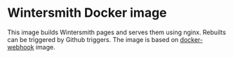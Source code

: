 Wintersmith Docker image
========================

This image builds Wintersmith pages and serves them using nginx. Rebuilts can be triggered by Github triggers. The image is based on [docker-webhook](https://github.com/lukacu/docker-webhook) image.

